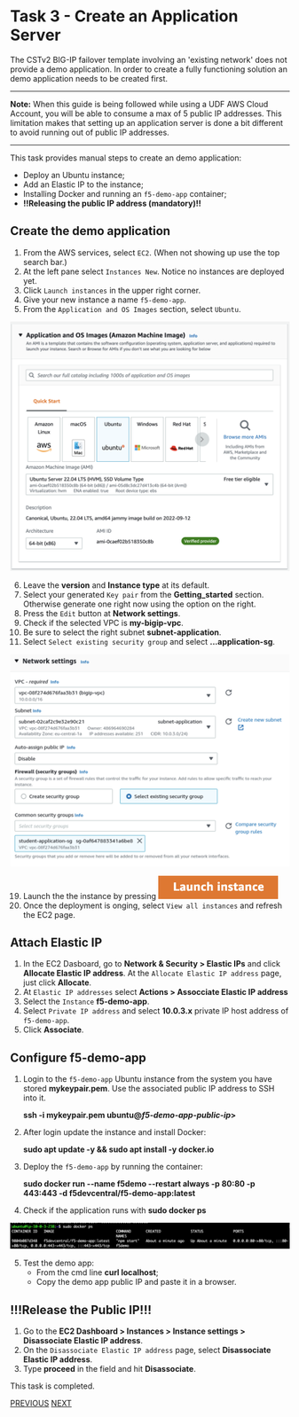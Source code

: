 # Task 3 - Create an Application Server

The CSTv2 BIG-IP failover template involving an 'existing network' does not provide a demo application. In order to create a fully functioning solution an demo application needs to be created first.

___
**Note:** When this guide is being followed while using a UDF AWS Cloud Account, you will be able to consume a max of 5 public IP addresses. This limitation makes that setting up an application server is done a bit different to avoid running out of public IP addresses.
___

This task provides manual steps to create an demo application:
- Deploy an Ubuntu instance;
- Add an Elastic IP to the instance;
- Installing Docker and running an `f5-demo-app` container;
- **!!Releasing the public IP address (mandatory)!!**

## Create the demo application
1. From the AWS services, select `EC2`. (When not showing up use the top search bar.)
2. At the left pane select `Instances New`. Notice no instances are deployed yet.
3. Click `Launch instances` in the upper right corner.
4. Give your new instance a name `f5-demo-app`.
5. From the `Application and OS Images` section, select `Ubuntu`.

![](../png/task3_p1.png)

6. Leave the **version** and **Instance type** at its default.
7. Select your generated `Key pair` from the **Getting_started** section. Otherwise generate one right now using the option on the right.
8. Press the `Edit` button at **Network settings**.
9. Check if the selected VPC is **my-bigip-vpc**.
10. Be sure to select the right subnet **subnet-application**.
11. Select `Select existing security group` and select **...application-sg**.

![](../png/task3_p2.png)

19. Launch the the instance by pressing ![](../png/task3_p3.png)
20. Once the deployment is onging, select `View all instances` and refresh the EC2 page.


## Attach Elastic IP
1. In the EC2 Dasboard, go to **Network & Security > Elastic IPs** and click **Allocate Elastic IP address**. At the `Allocate Elastic IP address` page, just click **Allocate**.
2. At `Elastic IP addresses` select **Actions > Assocciate Elastic IP address**
3. Select the `Instance` **f5-demo-app**.
4. Select `Private IP address` and select **10.0.3.x** private IP host address of `f5-demo-app`.
5. Click **Associate**.

## Configure f5-demo-app
1. Login to the `f5-demo-app` Ubuntu instance from the system you have stored **mykeypair.pem**. Use the associated public IP address to SSH into it.

   **ssh -i mykeypair.pem ubuntu@<i>f5-demo-app-public-ip</i>>**

2. After login update the instance and install Docker:

   **sudo apt update -y && sudo apt install -y docker.io**

3. Deploy the `f5-demo-app` by running the container:

   **sudo docker run --name f5demo --restart always -p 80:80 -p 443:443 -d f5devcentral/f5-demo-app:latest**

4. Check if the application runs with **sudo docker ps**

![](../png/task3_p4.png)

5. Test the demo app:
    - From the cmd line **curl localhost**;
    - Copy the demo app public IP and paste it in a browser.

## !!!Release the Public IP!!!
1. Go to the **EC2 Dashboard > Instances > Instance settings > Disassociate Elastic IP address**.
2. On the `Disassociate Elastic IP address` page, select **Disassociate Elastic IP address**.
3. Type **proceed** in the field and hit **Disassociate**.

This task is completed.


[PREVIOUS](../docs/2_Deploy_BIG-IPs_with_CSTv2.md)      [NEXT](../docs/4_App_Services_Deployment.md)
